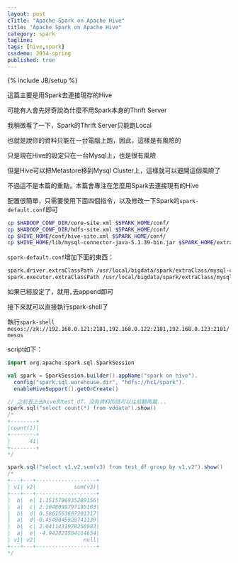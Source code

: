 ```yaml
---
layout: post
cTitle: "Apache Spark on Apache Hive"
title: "Apache Spark on Apache Hive"
category: spark
tagline:
tags: [hive,spark]
cssdemo: 2014-spring
published: true
---
```

{% include JB/setup %} 

這篇主要是用Spark去連接現存的Hive

<!-- more -->

可能有人會先好奇說為什麼不用Spark本身的Thrift Server

我稍微看了一下，Spark的Thrift Server只能跑Local

也就是說你的資料只能在一台電腦上跑，因此，這樣是有風險的

只是現在Hive的設定只在一台Mysql上，也是很有風險

但是Hive可以把Metastore移到Mysql Cluster上，這樣就可以避開這個風險了

不過這不是本篇的重點，本篇會專注在怎麼用Spark去連接現有的Hive

配置很簡單，只需要使用下面四個指令，以及修改一下Spark的`spark-default.conf`即可

``` bash
cp $HADOOP_CONF_DIR/core-site.xml $SPARK_HOME/conf/
cp $HADOOP_CONF_DIR/hdfs-site.xml $SPARK_HOME/conf/
cp $HIVE_HOME/conf/hive-site.xml $SPARK_HOME/conf/
cp $HIVE_HOME/lib/mysql-connector-java-5.1.39-bin.jar $SPARK_HOME/extraClass/
```

`spark-default.conf`增加下面的東西：

``` bash
spark.driver.extraClassPath /usr/local/bigdata/spark/extraClass/mysql-connector-java-5.1.39-bin.jar
spark.executor.extraClassPath /usr/local/bigdata/spark/extraClass/mysql-connector-java-5.1.39-bin.jar
```

如果已經設定了，就用`,`去append即可


接下來就可以直接執行spark-shell了

執行`spark-shell mesos://zk://192.168.0.121:2181,192.168.0.122:2181,192.168.0.123:2181/mesos`

script如下：

``` scala
import org.apache.spark.sql.SparkSession

val spark = SparkSession.builder().appName("spark on hive").
  config("spark.sql.warehouse.dir", "hdfs://hc1/spark").
  enableHiveSupport().getOrCreate()

// 之前丟上去hive的test_df，沒有資料的話可以往前翻兩篇...
spark.sql("select count(*) from vddata").show()
/*
+--------+
|count(1)|
+--------+
|      41|
+--------+
*/

spark.sql("select v1,v2,sum(v3) from test_df group by v1,v2").show()
/*
+---+---+-------------------+
| v1| v2|            sum(v3)|
+---+---+-------------------+
|  b|  e| 1.1515786935289156|
|  a|  c| 2.1048099797195103|
|  b|  d| 0.5861563687201317|
|  a|  d|-0.4549045928741139|
|  b|  c| 2.0411431978258983|
|  a|  e| -4.942821584114654|
| v1| v2|               null|
+---+---+-------------------+
*/
```
